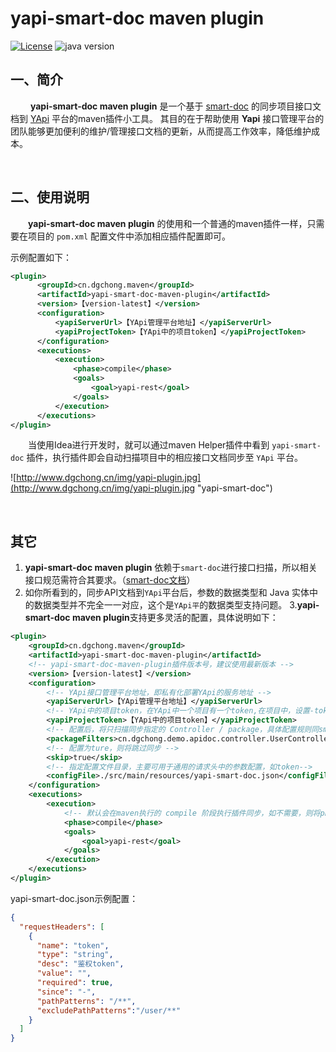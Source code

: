 # yapi-smart-doc maven plugin

[![License](https://img.shields.io/badge/license-Apache%202-green.svg)](https://www.apache.org/licenses/LICENSE-2.0)
![java version](https://img.shields.io/badge/JAVA-1.8+-green.svg)

## 一、简介
&emsp;&emsp; **yapi-smart-doc maven plugin** 是一个基于 [smart-doc](https://github.com/smart-doc-group/smart-doc) 的同步项目接口文档到 [YApi](https://github.com/YMFE/yapi) 平台的maven插件小工具。
其目的在于帮助使用 **Yapi** 接口管理平台的团队能够更加便利的维护/管理接口文档的更新，从而提高工作效率，降低维护成本。

&emsp;&emsp;
## 二、使用说明
&emsp;&emsp;**yapi-smart-doc maven plugin** 的使用和一个普通的maven插件一样，只需要在项目的 `pom.xml` 配置文件中添加相应插件配置即可。

示例配置如下：
```xml
<plugin>
      <groupId>cn.dgchong.maven</groupId>
      <artifactId>yapi-smart-doc-maven-plugin</artifactId>
      <version>【version-latest】</version>
      <configuration>
          <yapiServerUrl>【YApi管理平台地址】</yapiServerUrl>
          <yapiProjectToken>【YApi中的项目token】</yapiProjectToken>
      </configuration>
      <executions>
          <execution>
              <phase>compile</phase>
              <goals>
                  <goal>yapi-rest</goal>
              </goals>
          </execution>
      </executions>
</plugin>
```
&emsp;&emsp;当使用Idea进行开发时，就可以通过maven Helper插件中看到 `yapi-smart-doc` 插件，执行插件即会自动扫描项目中的相应接口文档同步至 `YApi` 平台。

![http://www.dgchong.cn/img/yapi-plugin.jpg](http://www.dgchong.cn/img/yapi-plugin.jpg "yapi-smart-doc")

&emsp;&emsp;
## 其它
1. **yapi-smart-doc maven plugin** 依赖于`smart-doc`进行接口扫描，所以相关接口规范需符合其要求。（[smart-doc文档](https://smart-doc-group.github.io/#/zh-cn/)）
2. 如你所看到的，同步API文档到`YApi`平台后，参数的数据类型和 Java 实体中的数据类型并不完全一一对应，这个是`YApi平`的数据类型支持问题。
3.**yapi-smart-doc maven plugin**支持更多灵活的配置，具体说明如下：

```xml
<plugin>
    <groupId>cn.dgchong.maven</groupId>
    <artifactId>yapi-smart-doc-maven-plugin</artifactId>
    <!-- yapi-smart-doc-maven-plugin插件版本号，建议使用最新版本 -->
    <version>【version-latest】</version>
    <configuration>
        <!-- YApi接口管理平台地址，即私有化部署YApi的服务地址 -->
        <yapiServerUrl>【YApi管理平台地址】</yapiServerUrl>
        <!-- YApi中的项目token，在YApi中一个项目有一个token,在项目中，设置-token配置选项下可查看到 -->
        <yapiProjectToken>【YApi中的项目token】</yapiProjectToken>
        <!-- 配置后，将只扫描同步指定的 Controller / package，具体配置规则同smart-doc的packageFilters配置项 -->
        <packageFilters>cn.dgchong.demo.apidoc.controller.UserController</packageFilters>
        <!-- 配置为ture，则将跳过同步 -->
        <skip>true</skip>
        <!-- 指定配置文件目录，主要可用于通用的请求头中的参数配置，如token-->
        <configFile>./src/main/resources/yapi-smart-doc.json</configFile>
    </configuration>
    <executions>
        <execution>
            <!-- 默认会在maven执行的 compile 阶段执行插件同步，如不需要，则将phase注释掉-->
            <phase>compile</phase>
            <goals>
                <goal>yapi-rest</goal>
            </goals>
        </execution>
    </executions>
</plugin>
```

yapi-smart-doc.json示例配置：

```json
{
  "requestHeaders": [
    {
      "name": "token",
      "type": "string",
      "desc": "鉴权token",
      "value": "",
      "required": true,
      "since": "-",
      "pathPatterns": "/**",
      "excludePathPatterns":"/user/**"
    }
  ]
}
```

&emsp;&emsp;
&emsp;&emsp;		
&emsp;&emsp;
&emsp;&emsp;